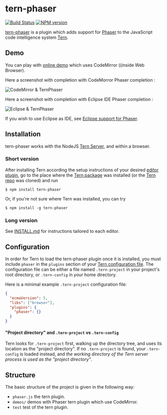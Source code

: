 # tern-phaser

[![Build Status](https://secure.travis-ci.org/angelozerr/tern-phaser.png)](http://travis-ci.org/angelozerr/tern-phaser)
[![NPM version](https://img.shields.io/npm/v/tern-phaser.svg)](https://www.npmjs.org/package/tern-phaser)

[tern-phaser](https://github.com/angelozerr/tern-phaser) is a plugin which adds support for [Phaser](http://phaser.io/) to the JavaScript code intelligence system [Tern](http://ternjs.net/).

## Demo

You can play with [online demo](http://demo-angelozerr.rhcloud.com/CodeMirror-Java/phaser.html) which uses CodeMirror ((inside Web Browser).

Here a screenshot with completion with CodeMorror Phaser completion :
 
![CodeMirror & TernPhaser](https://github.com/angelozerr/tern-phaser/wiki/images/TernPhaserWithCodeMirror.png)

Here a screenshot with completion with Eclipse IDE Phaser completion :

![Eclipse & TernPhaser](https://github.com/angelozerr/tern-phaser/wiki/images/TernPhaserWithEclipse.png)

If you wish to use Eclipse as IDE, see [Eclipse support for Phaser](https://github.com/angelozerr/tern.java/wiki/Tern-&-Phaser-support).

## <a name="installation"></a> Installation

tern-phaser works with the NodeJS [Tern Server](http://ternjs.net/doc/manual.html#server), and within a browser.

### Short version

After installing Tern according the setup instructions of your desired [editor
plugin](http://ternjs.net/doc/manual.html#editor), go to the place where the [Tern package](https://www.npmjs.org/package/tern) was
installed (or the [Tern repo](https://github.com/marijnh/tern) was cloned) and run

```
$ npm install tern-phaser
```
Or, if you're not sure where Tern was installed, you can try
```
$ npm install -g tern-phaser
```

### Long version

See [INSTALL.md](INSTALL.md) for instructions tailored to each editor.

## <a name="configuration"></a> Configuration

In order for Tern to load the tern-phaser plugin once it is installed, you must
include `phaser` in the `plugins` section of your [Tern configuration
file](http://ternjs.net/doc/manual.html#configuration). The configuration file can be either a file named
`.tern-project` in your project's root directory, or `.tern-config` in your home
directory.

Here is a minimal example `.tern-project` configuration file:

```json
{
  "ecmaVersion": 5,
  "libs": ["browser"],
  "plugins": {
    "phaser": {}
  }
}
```

<a name="project-dir"></a>
#### "Project directory" and `.tern-project` vs `.tern-config`

Tern looks for `.tern-project` first, walking up the directory tree, and uses
its location as the "project directory". If no `.tern-project` is found, your
`.tern-config` is loaded instead, and *the working directory of the Tern server
process is used as the "project directory"*.

## Structure

The basic structure of the project is given in the following way:

* `phaser.js` the tern plugin.
* `demos/` demos with Phaser tern plugin which use CodeMirror.
* `test` test of the tern plugin.
